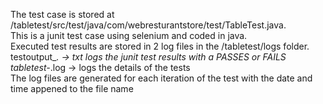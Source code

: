 The test case is stored at /tabletest/src/test/java/com/webresturantstore/test/TableTest.java.  
This is a junit test case using selenium and coded in java.  
Executed test results are stored in 2 log files in the /tabletest/logs folder.  
     testoutput_*.     -> txt logs the junit test results with a PASSES or FAILS  
     tabletest-*.log   -> logs the details of the tests  
     The log files are generated for each iteration of the test with the date and time appened to the file name
